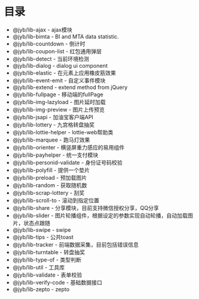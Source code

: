 # 目录
- @jyb/lib-ajax - ajax模块
- @jyb/lib-bimta - BI and MTA data statistic.
- @jyb/lib-countdown - 倒计时
- @jyb/lib-coupon-list - 红包通用弹层
- @jyb/lib-detect - 当前环境检测
- @jyb/lib-dialog - dialog ui component
- @jyb/lib-elastic - 在元素上应用橡皮筋效果
- @jyb/lib-event-emit - 自定义事件模块
- @jyb/lib-extend - extend method from jQuery
- @jyb/lib-fullpage - 移动端的fullPage
- @jyb/lib-img-lazyload - 图片延时加载
- @jyb/lib-img-preview - 图片上传预览
- @jyb/lib-jsapi - 加油宝客户端API
- @jyb/lib-lottery - 九宫格转盘抽奖
- @jyb/lib-lottie-helper - lottie-web帮助类
- @jyb/lib-marquee - 跑马灯效果
- @jyb/lib-orienter - 横竖屏重力感应的易用组件
- @jyb/lib-payhelper - 统一支付模块
- @jyb/lib-personid-validate - 身份证号码校验
- @jyb/lib-polyfill - 提供一个垫片
- @jyb/lib-preload - 预加载图片
- @jyb/lib-random - 获取随机数
- @jyb/lib-scrap-lottery - 刮奖
- @jyb/lib-scroll-to - 滚动到指定位置
- @jyb/lib-share - 分享模块，目前支持微信授权分享，QQ分享
- @jyb/lib-slider - 图片轮播组件，根据设定的参数实现自动轮播，自动加载图片，状态点跟随
- @jyb/lib-swipe - swipe
- @jyb/lib-tips - 公共toast
- @jyb/lib-tracker - 前端数据采集，目前包括错误信息
- @jyb/lib-turntable - 转盘抽奖
- @jyb/lib-type-of - 类型判断
- @jyb/lib-util - 工具库
- @jyb/lib-validate - 表单校验
- @jyb/lib-verify-code - 基础数据接口
- @jyb/lib-zepto - zepto